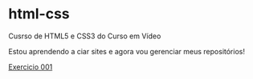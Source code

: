 # html-css
Cusrso de HTML5 e CSS3 do Curso em Vídeo
 
Estou aprendendo a ciar sites e agora vou gerenciar meus repositórios!


<a href=https://joseaparecidosilva.github.io/html-css/exercicios/ex001/index.html>Exercicio 001</a>